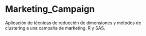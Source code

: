 # Marketing_Campaign
Aplicación de técnicas de reducción de dimensiones y métodos de clustering a una campaña de marketing. R y SAS.
